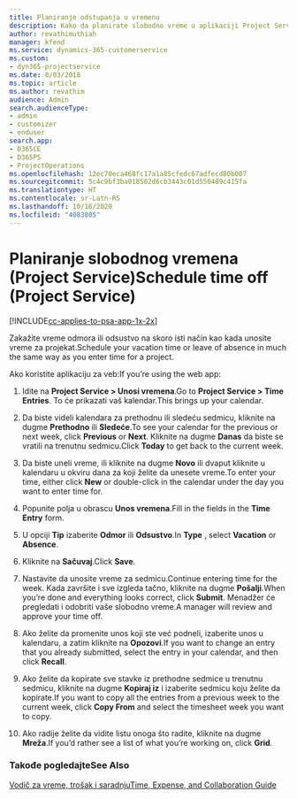 ```yaml
---
title: Planiranje odstupanja u vremenu
description: Kako da planirate slobodno vreme u aplikaciji Project Service
author: revathimuthiah
manager: kfend
ms.service: dynamics-365-customerservice
ms.custom:
- dyn365-projectservice
ms.date: 8/03/2018
ms.topic: article
ms.author: revathim
audience: Admin
search.audienceType:
- admin
- customizer
- enduser
search.app:
- D365CE
- D365PS
- ProjectOperations
ms.openlocfilehash: 12ec70eca468fc17a1a85cfedc67adfecd80b007
ms.sourcegitcommit: 5c4c9bf3ba018562d6cb3443c01d550489c415fa
ms.translationtype: HT
ms.contentlocale: sr-Latn-RS
ms.lasthandoff: 10/16/2020
ms.locfileid: "4083805"
---
```

# <a name="schedule-time-off-project-service"></a><span data-ttu-id="e5715-103">Planiranje slobodnog vremena (Project Service)</span><span class="sxs-lookup"><span data-stu-id="e5715-103">Schedule time off (Project Service)</span></span>

[!INCLUDE[cc-applies-to-psa-app-1x-2x](../includes/cc-applies-to-psa-app-1x-2x.md)]

<span data-ttu-id="e5715-104">Zakažite vreme odmora ili odsustvo na skoro isti način kao kada unosite vreme za projekat.</span><span class="sxs-lookup"><span data-stu-id="e5715-104">Schedule your vacation time or leave of absence in much the same way as you enter time for a project.</span></span>  
  
 <span data-ttu-id="e5715-105">Ako koristite aplikaciju za veb:</span><span class="sxs-lookup"><span data-stu-id="e5715-105">If you’re using the web app:</span></span>  
  
1.  <span data-ttu-id="e5715-106">Idite na **Project Service > Unosi vremena**.</span><span class="sxs-lookup"><span data-stu-id="e5715-106">Go to **Project Service > Time Entries**.</span></span> <span data-ttu-id="e5715-107">To će prikazati vaš kalendar.</span><span class="sxs-lookup"><span data-stu-id="e5715-107">This brings up your calendar.</span></span>  
  
2.  <span data-ttu-id="e5715-108">Da biste videli kalendara za prethodnu ili sledeću sedmicu, kliknite na dugme **Prethodno** ili **Sledeće**.</span><span class="sxs-lookup"><span data-stu-id="e5715-108">To see your calendar for the previous or next week, click **Previous** or **Next**.</span></span> <span data-ttu-id="e5715-109">Kliknite na dugme **Danas** da biste se vratili na trenutnu sedmicu.</span><span class="sxs-lookup"><span data-stu-id="e5715-109">Click **Today** to get back to the current week.</span></span>  
  
3.  <span data-ttu-id="e5715-110">Da biste uneli vreme, ili kliknite na dugme **Novo** ili dvaput kliknite u kalendaru u okviru dana za koji želite da unesete vreme.</span><span class="sxs-lookup"><span data-stu-id="e5715-110">To enter your time, either click **New** or double-click in the calendar under the day you want to enter time for.</span></span>  
  
4.  <span data-ttu-id="e5715-111">Popunite polja u obrascu **Unos vremena**.</span><span class="sxs-lookup"><span data-stu-id="e5715-111">Fill in the fields in the **Time Entry** form.</span></span>  
  
5.  <span data-ttu-id="e5715-112">U opciji **Tip** izaberite **Odmor** ili **Odsustvo**.</span><span class="sxs-lookup"><span data-stu-id="e5715-112">In **Type** , select **Vacation** or **Absence**.</span></span>  
  
6.  <span data-ttu-id="e5715-113">Kliknite na **Sačuvaj**.</span><span class="sxs-lookup"><span data-stu-id="e5715-113">Click **Save**.</span></span>  
  
7.  <span data-ttu-id="e5715-114">Nastavite da unosite vreme za sedmicu.</span><span class="sxs-lookup"><span data-stu-id="e5715-114">Continue entering time for the week.</span></span> <span data-ttu-id="e5715-115">Kada završite i sve izgleda tačno, kliknite na dugme **Pošalji**.</span><span class="sxs-lookup"><span data-stu-id="e5715-115">When you’re done and everything looks correct, click **Submit**.</span></span> <span data-ttu-id="e5715-116">Menadžer će pregledati i odobriti vaše slobodno vreme.</span><span class="sxs-lookup"><span data-stu-id="e5715-116">A manager will review and approve your time off.</span></span>  
  
8.  <span data-ttu-id="e5715-117">Ako želite da promenite unos koji ste već podneli, izaberite unos u kalendaru, a zatim kliknite na **Opozovi**.</span><span class="sxs-lookup"><span data-stu-id="e5715-117">If you want to change an entry that you already submitted, select the entry in your calendar, and then click **Recall**.</span></span>  
  
9. <span data-ttu-id="e5715-118">Ako želite da kopirate sve stavke iz prethodne sedmice u trenutnu sedmicu, kliknite na dugme **Kopiraj iz** i izaberite sedmicu koju želite da kopirate.</span><span class="sxs-lookup"><span data-stu-id="e5715-118">If you want to copy all the entries from a previous week to the current week, click **Copy From** and select the timesheet week you want to copy.</span></span>  
  
10. <span data-ttu-id="e5715-119">Ako radije želite da vidite listu onoga što radite, kliknite na dugme **Mreža**.</span><span class="sxs-lookup"><span data-stu-id="e5715-119">If you’d rather see a list of what you’re working on, click **Grid**.</span></span>  
  
### <a name="see-also"></a><span data-ttu-id="e5715-120">Takođe pogledajte</span><span class="sxs-lookup"><span data-stu-id="e5715-120">See Also</span></span>  
 [<span data-ttu-id="e5715-121">Vodič za vreme, trošak i saradnju</span><span class="sxs-lookup"><span data-stu-id="e5715-121">Time, Expense, and Collaboration Guide</span></span>](../psa/time-expense-collaboration-guide.md)
